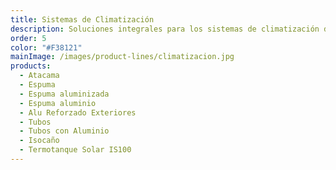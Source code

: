 ```yaml
---
title: Sistemas de Climatización
description: Soluciones integrales para los sistemas de climatización de tu obra
order: 5
color: "#F38121"
mainImage: /images/product-lines/climatizacion.jpg
products:
  - Atacama
  - Espuma
  - Espuma aluminizada
  - Espuma aluminio
  - Alu Reforzado Exteriores
  - Tubos
  - Tubos con Aluminio
  - Isocaño
  - Termotanque Solar IS100
---
```

